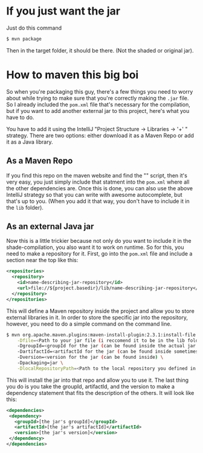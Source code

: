 # If you just want the jar

Just do this command
```bash
$ mvn package
```

Then in the target folder, it should be there. (Not the shaded or original jar).

# How to maven this big boi

So when you're packaging this guy, there's a few things you need to worry about while trying to make sure that 
you're correctly making the `.jar` file. So I already included the `pom.xml` file that's necessary for the 
compilation, but if you want to add another external jar to this project, here's what you have to do. 

You have to add it using the IntelliJ "Project Structure -> Libraries -> '+' " strategy. There are two options: 
either download it as a Maven Repo or add it as a Java library.
    
## As a Maven Repo

If you find this repo on the maven website and find the "<dependency>" script, then it's very easy, you just simply 
include that statment into the `pom.xml` where all the other dependencies are. Once this is done, you can also use 
the above IntelliJ strategy so that you can write with awesome autocomplete, but that's up to you. (When you add it 
that way, you don't have to include it in the `lib` folder). 

## As an external Java jar

Now this is a little trickier because not only do you want to include it in the shade-compilation, you also want it 
to work on runtime. So for this, you need to make a repository for it. First, go into the `pom.xml` file and include 
a section near the top like this:

```xml
<repositories>
  <repository>
    <id>name-describing-jar-repository</id>
    <url>file://${project.basedir}/lib/name-describing-jar-repository</url>
  </repository>
</repositories>
```

This will define a Maven repository inside the project and allow you to store external libraries in it. In order to 
store the specific jar into the repository, however, you need to do a simple command on the command line.

```bash
$ mvn org.apache.maven.plugins:maven-install-plugin:2.3.1:install-file \
    -Dfile=<Path to your jar file (i reccomend it to be in the lib folder)> \
    -DgroupId=<groupId for the jar (can be found inside the actual jar sometimes)> \
    -DartifactId=<artifactId for the jar (can be found inside sometimes) \
    -Dversion=<version for the jar (can be found inside) \
    -Dpackaging=jar \
    -DlocalRepositoryPath=<Path to the local repository you defined in the pom.xml file>
```

This will install the jar into that repo and allow you to use it. The last thing you do is you take the groupId, 
artifactId, and the version to make a dependency statement that fits the description of the others. It will look like
 this:
 
 ```xml
<dependencies>
  <dependency>
    <groupId>[the jar's groupId]</groupId>
    <artifactId>[the jar's artifactId]</artifactId>
    <version>[the jar's version]</version>
  </dependency>
</dependencies>
```
    
    